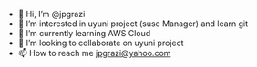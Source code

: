 - 👋 Hi, I’m @jpgrazi
- 👀 I’m interested in uyuni project (suse Manager) and learn git
- 🌱 I’m currently learning AWS Cloud
- 💞️ I’m looking to collaborate on uyuni project
- 📫 How to reach me jpgrazi@yahoo.com

<!---
jpgrazi/jpgrazi is a ✨ special ✨ repository because its `README.md` (this file) appears on your GitHub profile.
You can click the Preview link to take a look at your changes.
--->
